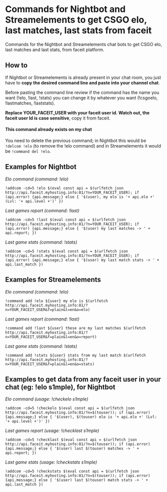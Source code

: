 # Commands for Nightbot and Streamelements to get CSGO elo, last matches, last stats from faceit 
Commands for the Nightbot and Streamelements chat bots to get CSGO elo, last matches and last stats, from faceit platform.


## How to

If Nightbot or Streamelements is already present in your chat room, you just have to **copy the desired command line and paste into your channel chat**.

Before pasting the command line review if the command has the name you want (!elo, !last, !stats) you can change it by whatever you want (!csgoelo, !lastmatches, !laststats).

**Replace YOUR_FACEIT_USER with your faceit user id. Watch out, the faceit user Id is case sensitive**, copy it from faceit.

#### This command already exists on my chat

You need to delete the previous command; in Nightbot this would be `!delcom !elo` (to remove the !elo command) and in Streamelements it would be `!command del !elo`.

## Examples for Nightbot

*Elo command (command: !elo)*

`!addcom -cd=5 !elo $(eval const api = $(urlfetch json http://api.faceit.myhosting.info:81/?n=YOUR_FACEIT_USER); if (api.error) {api.message;} else { '$(user), my elo is '+ api.elo +' (Lvl: '+ api.level +')' })`

*Last games report (command: !last)*

`!addcom -cd=5 !last $(eval const api = $(urlfetch json http://api.faceit.myhosting.info:81/?n=YOUR_FACEIT_USER); if (api.error) {api.message;} else { '$(user) my last matches -> ' + api.report; })`

*Last game stats (command: !stats)*

`!addcom -cd=5 !stats $(eval const api = $(urlfetch json http://api.faceit.myhosting.info:81/?n=YOUR_FACEIT_USER); if (api.error) {api.message;} else { '$(user) my last match stats -> ' + api.last_match })`

## Examples for Streamelements

*Elo command (command: !elo)*

`!command add !elo ${user} my elo is $(urlfetch http://api.faceit.myhosting.info:81/?n=YOUR_FACEIT_USER&f=plain&l=en&o=elo)`

*Last games report (command: !last)*

`!command add !last ${user} these are my last matches $(urlfetch http://api.faceit.myhosting.info:81/?n=YOUR_FACEIT_USER&f=plain&l=en&o=report)`

*Last game stats (command: !stats)*

`!command add !stats ${user} stats from my last match $(urlfetch http://api.faceit.myhosting.info:81/?n=YOUR_FACEIT_USER&f=plain&l=en&o=stats)`




## Examples to get data from any faceit user in your chat (eg: !elo s1mple), for Nightbot

*Elo command (usage: !checkelo s1mple)*

`!addcom -cd=5 !checkelo $(eval const api = $(urlfetch json http://api.faceit.myhosting.info:81/?n=$(touser)); if (api.error) {api.message;} else { '$(user), $(touser) elo is '+ api.elo +' (Lvl: '+ api.level +')' })`

*Last games report (usage: !checklast s1mple)*

`!addcom -cd=5 !checklast $(eval const api = $(urlfetch json http://api.faceit.myhosting.info:81/?n=$(touser)); if (api.error) {api.message;} else { '$(user) last $(touser) matches -> ' + api.report; })`

*Last game stats (usage: !checkstats s1mple)*

`!addcom -cd=5 !checkstats $(eval const api = $(urlfetch json http://api.faceit.myhosting.info:81/?n=$(touser)); if (api.error) {api.message;} else { '$(user) last $(touser) match stats -> ' + api.last_match })`
